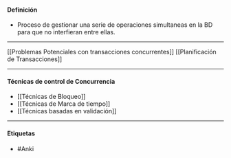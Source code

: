 #### Definición
- Proceso de gestionar una serie de operaciones simultaneas en la BD para que no interfieran entre ellas.
***
[[Problemas Potenciales con transacciones concurrentes]]
[[Planificación de Transacciones]]
***
#### Técnicas de control de Concurrencia
- [[Técnicas de Bloqueo]]
- [[Técnicas de Marca de tiempo]]
- [[Técnicas basadas en validación]]
***
#### Etiquetas
- #Anki 